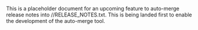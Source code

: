 This is a placeholder document for an upcoming feature to auto-merge release
notes into //RELEASE_NOTES.txt. This is being landed first to enable the
development of the auto-merge tool.
